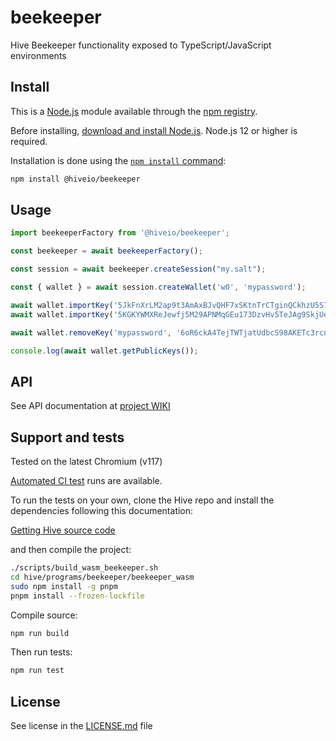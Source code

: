 # beekeeper

Hive Beekeeper functionality exposed to TypeScript/JavaScript environments

## Install

This is a [Node.js](https://nodejs.org/en/) module available through the
[npm registry](https://www.npmjs.com/).

Before installing, [download and install Node.js](https://nodejs.org/en/download/).
Node.js 12 or higher is required.

Installation is done using the
[`npm install` command](https://docs.npmjs.com/getting-started/installing-npm-packages-locally):

```bash
npm install @hiveio/beekeeper
```

## Usage

```js
import beekeeperFactory from '@hiveio/beekeeper';

const beekeeper = await beekeeperFactory();

const session = await beekeeper.createSession("my.salt");

const { wallet } = await session.createWallet('w0', 'mypassword');

await wallet.importKey('5JkFnXrLM2ap9t3AmAxBJvQHF7xSKtnTrCTginQCkhzU5S7ecPT');
await wallet.importKey('5KGKYWMXReJewfj5M29APNMqGEu173DzvHv5TeJAg9SkjUeQV78');

await wallet.removeKey('mypassword', '6oR6ckA4TejTWTjatUdbcS98AKETc3rcnQ9dWxmeNiKDzfhBZa');

console.log(await wallet.getPublicKeys());
```

## API

See API documentation at [project WIKI](${GEN_DOC_URL})

## Support and tests

Tested on the latest Chromium (v117)

[Automated CI test](https://gitlab.syncad.com/hive/hive/-/pipelines) runs are available.

To run the tests on your own, clone the Hive repo and install the dependencies following this documentation:

[Getting Hive source code](https://gitlab.syncad.com/hive/hive/-/blob/master/doc/building.md?ref_type=heads#getting-hive-source-code)

and then compile the project:

```bash
./scripts/build_wasm_beekeeper.sh
cd hive/programs/beekeeper/beekeeper_wasm
sudo npm install -g pnpm
pnpm install --frozen-lockfile
```

Compile source:

```bash
npm run build
```

Then run tests:

```bash
npm run test
```

## License

See license in the [LICENSE.md](https://gitlab.syncad.com/hive/hive/-/blob/master/LICENSE.md?ref_type=heads) file

